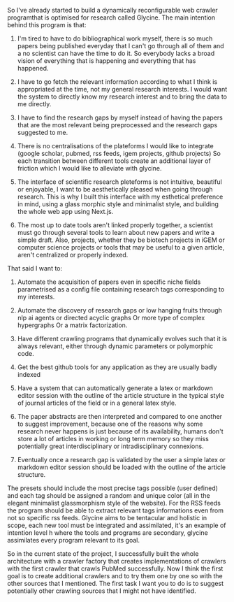 So I've already started to build a dynamically reconfigurable web crawler programthat is optimised for research called Glycine. The main intention behind this program is that:
1. I'm tired to have to do bibliographical work myself, there is so much papers being published everyday that I can't go through all of them and a no scientist can have the time to do it. So everybody lacks a broad vision of everything that is happening and everything that has happened.

2. I have to go fetch the relevant information according to what I think is appropriated at the time, not my general research interests. I would want the system to directly know my research interest and to bring the data to me directly.

3. I have to find the research gaps by myself instead of having the papers that are the most relevant being preprocessed and the research gaps suggested to me.

4. There is no centralisations of the plateforms I would like to integrate (google scholar, pubmed, rss feeds, igem projects, github projects) So each transition between different tools create an additional layer of friction which I would like to alleviate with glycine.

5. The interface of scientific research pleteforms is not intuitive, beautiful or enjoyable, I want to be aesthetically pleased when going through research. This is why I built this interface with my esthetical preference in mind, using a glass morphic style and minimalist style, and building the whole web app using Next.js.

6. The most up to date tools aren't linked properly together, a scientist must go through several tools to learn about new papers and write a simple draft. Also, projects, whether they be biotech projects in iGEM or computer science projects or tools that may be useful to a given article, aren't centralized or properly indexed.

That said I want to:
1. Automate the acquisition of papers even in specific niche fields parametrised as a config file containing research tags corresponding to my interests.

2. Automate the discovery of research gaps or low hanging fruits through nlp ai agents or directed acyclic graphs Or more type of complex hypergraphs Or a matrix factorization.

3. Have different crawling programs that dynamically evolves such that it is always relevant, either through dynamic parameters or polymorphic code.

4. Get the best github tools for any application as they are usually badly indexed

5. Have a system that can automatically generate a latex or markdown editor session with the outline of the article structure in the typical style of journal articles of the field or in a general latex style.


6. The paper abstracts are then interpreted and compared to one another to suggest improvement, because one of the reasons why some research never happens is just because of its availability, humans don't store a lot of articles in working or long term memory so they miss potentially great interdisciplinary or intradisciplinary connexions.

7. Eventually once a research gap is validated by the user a simple latex or markdown editor session should be loaded with the outline of the article structure.

The presets should include the most precise tags possible (user defined) and each tag should be assigned a random and unique color (all in the elegant minimalist glassmorphism style of the website).
For the RSS feeds the program should be able to extract relevant tags informations even from not so specific rss feeds.
Glycine aims to be tentacular and holistic in scope, each new tool must be integrated and assimilated, it's an example of intention level h where the tools and programs are secondary, glycine assimilates every program relevant to its goal.

So in the current state of the project, I successfully built the whole architecture with a crawler factory that creates implementations of crawlers with the first crawler that crawls PubMed successfully. Now I think the first goal is to create additional crawlers and to try them one by one so with the other sources that I mentioned. The first task I want you to do is to suggest potentially other crawling sources that I might not have identified.